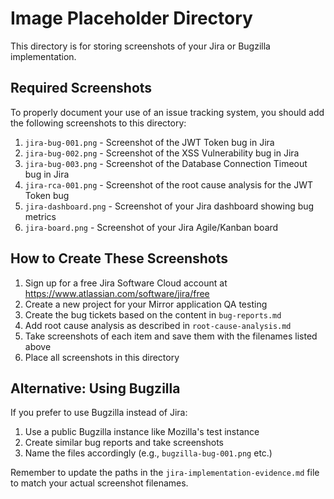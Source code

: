 # Image Placeholder Directory

This directory is for storing screenshots of your Jira or Bugzilla implementation.

## Required Screenshots

To properly document your use of an issue tracking system, you should add the following screenshots to this directory:

1. `jira-bug-001.png` - Screenshot of the JWT Token bug in Jira
2. `jira-bug-002.png` - Screenshot of the XSS Vulnerability bug in Jira
3. `jira-bug-003.png` - Screenshot of the Database Connection Timeout bug in Jira
4. `jira-rca-001.png` - Screenshot of the root cause analysis for the JWT Token bug
5. `jira-dashboard.png` - Screenshot of your Jira dashboard showing bug metrics
6. `jira-board.png` - Screenshot of your Jira Agile/Kanban board

## How to Create These Screenshots

1. Sign up for a free Jira Software Cloud account at https://www.atlassian.com/software/jira/free
2. Create a new project for your Mirror application QA testing
3. Create the bug tickets based on the content in `bug-reports.md`
4. Add root cause analysis as described in `root-cause-analysis.md`
5. Take screenshots of each item and save them with the filenames listed above
6. Place all screenshots in this directory

## Alternative: Using Bugzilla

If you prefer to use Bugzilla instead of Jira:
1. Use a public Bugzilla instance like Mozilla's test instance
2. Create similar bug reports and take screenshots
3. Name the files accordingly (e.g., `bugzilla-bug-001.png` etc.)

Remember to update the paths in the `jira-implementation-evidence.md` file to match your actual screenshot filenames.